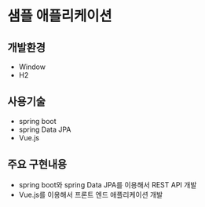 # 샘플 애플리케이션
## 개발환경
- Window
- H2

## 사용기술
- spring boot
- spring Data JPA
- Vue.js

## 주요 구현내용
- spring boot와 spring Data JPA를 이용해서 REST API 개발
- Vue.js를 이용해서 프론트 엔드 애플리케이션 개발
